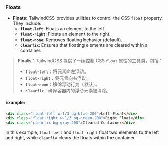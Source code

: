 ### Floats

- **Floats**: TailwindCSS provides utilities to control the CSS `float` property. They include:
  - **`float-left`**: Floats an element to the left.
  - **`float-right`**: Floats an element to the right.
  - **`float-none`**: Removes floating behavior (default).
  - **`clearfix`**: Ensures that floating elements are cleared within a container.

> **Floats**：TailwindCSS 提供了一组控制 CSS `float` 属性的工具类，包括：  
> - **`float-left`**：将元素向左浮动。  
> - **`float-right`**：将元素向右浮动。  
> - **`float-none`**：移除浮动行为（默认）。  
> - **`clearfix`**：确保容器内的浮动元素被清除。

#### Example:

<audio src="..\..\mp3\float-left`将元素设.mp3"></audio>

```html
<div class="float-left w-1/3 bg-blue-200">Left Float</div>
<div class="float-right w-1/3 bg-green-200">Right Float</div>
<div class="clearfix bg-gray-200">Cleared Container</div>
```

In this example, `float-left` and `float-right` float two elements to the left and right, while `clearfix` clears the floats within the container.